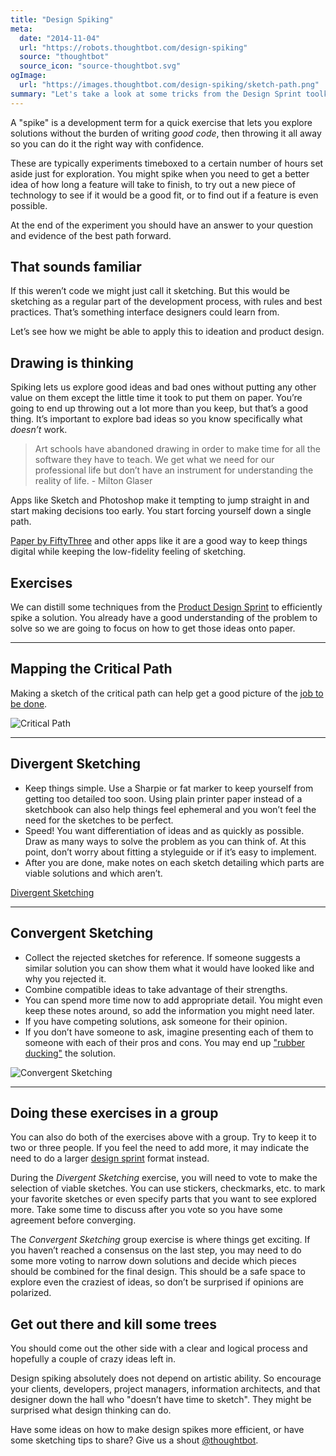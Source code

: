 ```yaml
---
title: "Design Spiking"
meta:
  date: "2014-11-04"
  url: "https://robots.thoughtbot.com/design-spiking"
  source: "thoughtbot"
  source_icon: "source-thoughtbot.svg"
ogImage:
  url: "https://images.thoughtbot.com/design-spiking/sketch-path.png"
summary: "Let's take a look at some tricks from the Design Sprint toolkit to make sure our product is focusing the right things."
---
```


A "spike" is a development term
for a quick exercise
that lets you explore solutions
without the burden
of writing <em>good code</em>,
then throwing it all away
so you can do it the right way
with confidence.

These are typically experiments timeboxed
to a certain number of hours
set aside just for exploration.
You might spike
when you need to get a better idea
of how long a feature will take to finish,
to try out a new piece of technology
to see if it would be a good fit,
or to find out if a feature is even possible.

At the end of the experiment
you should have an answer to your question
and evidence of the best path forward.


## That sounds familiar

If this weren’t code
we might just call it sketching.
But this would be sketching
as a regular part
of the development process,
with rules and best practices.
That’s something interface designers
could learn from.

Let’s see how we might
be able to apply this
to ideation
and product design.


## Drawing is thinking

Spiking lets us explore
good ideas and bad ones
without putting any other value on them
except the little time it took
to put them on paper.
You’re going to end up throwing out
a lot more than you keep,
but that’s a good thing.
It’s important to explore bad ideas
so you know specifically
what <em>doesn’t</em> work.

<blockquote>
Art schools have abandoned drawing in order to make time for all the software
they have to teach. We get what we need for our professional life but don’t
have an instrument for understanding the reality of life.
- Milton Glaser
</blockquote>

Apps like Sketch and Photoshop
make it tempting to jump straight in
and start making decisions too early.
You start forcing yourself
down a single path.

[Paper by FiftyThree](http://www.fiftythree.com/paper)
and other apps like it
are a good way to keep things digital
while keeping the low-fidelity feeling of sketching.

## Exercises

We can distill some techniques from the
[Product Design Sprint](http://robots.thoughtbot.com/the-product-design-sprint)
to efficiently spike a solution.
You already have
a good understanding
of the problem to solve
so we are going to focus
on how to get those ideas onto paper.

<hr>

## Mapping the Critical Path

Making a sketch of the critical path
can help get a good picture
of the [job to be done](https://medium.com/the-job-to-be-done).

![Critical Path](https://images.thoughtbot.com/design-spiking/sketch-path.png)

<hr>

## Divergent Sketching

- Keep things simple.
  Use a Sharpie or fat marker
  to keep yourself
  from getting too detailed too soon.
  Using plain printer paper
  instead of a sketchbook
  can also help things feel ephemeral
  and you won’t feel the need
  for the sketches to be perfect.
- Speed!
  You want differentiation of ideas
  and as quickly as possible.
  Draw as many ways
  to solve the problem
  as you can think of.
  At this point,
  don’t worry about
  fitting a styleguide
  or if it’s easy to implement.
- After you are done,
  make notes on each sketch
  detailing which parts
  are viable solutions
  and which aren’t.

[Divergent Sketching](https://images.thoughtbot.com/design-spiking/sketch-diverge.png)

<hr>

## Convergent Sketching

- Collect the rejected sketches
  for reference.
  If someone suggests
  a similar solution
  you can show them
  what it would have looked like
  and why you rejected it.
- Combine compatible ideas
  to take advantage
  of their strengths.
- You can spend more time now
  to add appropriate detail.
  You might even keep these notes around,
  so add the information
  you might need later.
- If you have competing solutions,
  ask someone for their opinion.
- If you don’t have someone to ask,
  imagine presenting each of them to someone
  with each of their pros and cons.
  You may end up ["rubber ducking"](http://en.wikipedia.org/wiki/Rubber_duck_debugging)
  the solution.

![Convergent Sketching](https://images.thoughtbot.com/design-spiking/sketch-converge.png)

<hr>

## Doing these exercises in a group

You can also do both
of the exercises above with a group.
Try to keep it to two or three people.
If you feel the need to add more,
it may indicate the need to
do a larger [design sprint](http://robots.thoughtbot.com/the-product-design-sprint)
format instead.

During the <em>Divergent Sketching</em> exercise,
you will need to vote
to make the selection of viable sketches.
You can use stickers, checkmarks, etc.
to mark your favorite sketches
or even specify parts
that you want to see explored more.
Take some time to discuss
after you vote so you have some agreement
before converging.

The <em>Convergent Sketching</em> group exercise
is where things get exciting.
If you haven’t reached a consensus
on the last step,
you may need to do some more voting
to narrow down solutions
and decide which pieces should be combined
for the final design.
This should be a safe space
to explore even the craziest of ideas,
so don’t be surprised
if opinions are polarized.

## Get out there and kill some trees

You should come out the other side
with a clear and logical process
and hopefully a couple of crazy ideas left in.

Design spiking absolutely
does not depend on artistic ability.
So encourage your clients, developers,
project managers, information architects,
and that designer down the hall who
"doesn’t have time to sketch".
They might be surprised
what design thinking can do.

Have some ideas on how to make design spikes
more efficient, or have some sketching tips to share?
Give us a shout [@thoughtbot](http://twitter.com/thoughtbot).
